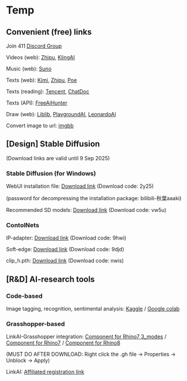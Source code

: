 # Temp

## Convenient (free) links ##

Join 411 [Discord Group](https://discord.gg/pCfsJa4P)

Videos (web): [Zhipu](https://chatglm.cn/main/alltoolsdetail?lang=en), [KlingAI](https://klingai.kuaishou.com/text-to-video/new)

Music (web): [Suno](https://suno.com/)

Texts (web): [Kimi](https://kimi.moonshot.cn/), [Zhipu](https://chatglm.cn/main/alltoolsdetail?lang=zh), [Poe](https://poe.com/)

Texts (reading): [Tencent](https://yuanbao.tencent.com/), [ChatDoc](https://chatdoc.com/)

Texts (API): [FreeAiHunter](https://freeaihunter.com/cn)

Draw (web): [Liblib](https://www.liblib.art/), [PlaygroundAI](https://playground.com/), [LeonardoAI](https://app.leonardo.ai/)

Convert image to url: [imgbb](https://imgbb.com/)




## [Design] Stable Diffusion ## 
(Download links are valid until 9 Sep 2025)



### Stable Diffusion (for Windows) ###

WebUI installation file: [Download link](https://pan.baidu.com/s/1Ywt6OGVFFTwGYMCoPmu1aw) (Download code: 2y25)

(password for decompressing the installation package: bilibili-秋葉aaaki)

Recommended SD models: [Download link](https://pan.baidu.com/s/1dOREHCwSiRYzNT5VgcQZnQ) (Download code: vw5u)



### ContolNets ###

IP-adapter: [Download link](https://pan.baidu.com/s/1ODf9qcqA-AWsEmeT3I0wPw) (Download code: 9hwi)



Soft-edge: [Download link](https://pan.baidu.com/s/1jq7MpHk0blrGemHx6UZ6fQ) (Download code: 9djd)

clip_h.pth: [Download link](https://pan.baidu.com/s/1Xp9RiwqsROa3gHl1HviZvg) (Download code: nwis)



## [R&D] AI-research tools ##

### Code-based ###

Image tagging, recognition, sentimental analysis: [Kaggle](https://www.kaggle.com/code/henrikcheung/20240919-arc409-ai-workshop) / [Google colab](https://colab.research.google.com/drive/1b-XrXL8oOKodtfAolb2D9hBuXC6sKvk3?usp=sharing)

### Grasshopper-based ###

LinkAI-Grasshopper integration: [Component for Rhino7 3_modes](/images/GH/LinkAI_GH_Henrik_RH7_3_modes.gh) / [Component for Rhino7](/images/GH/LinkAI_GH_Henrik_RH7.gh) / [Component for Rhino8](/images/GH/LinkAI_GH_Henrik_RH8.gh)



(MUST DO AFTER DOWNLOAD: Right click the .gh file -> Properties -> Unblock ->  Apply)

LinkAI: [Affiliated registration link](https://link-ai.tech/home?share=Hr95VL)
